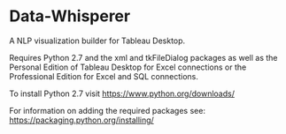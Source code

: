 # Data-Whisperer
A NLP visualization builder for Tableau Desktop.

Requires Python 2.7 and the xml and tkFileDialog packages as well as the Personal Edition of Tableau Desktop for Excel connections or the Professional Edition for Excel and SQL connections.

To install Python 2.7 visit https://www.python.org/downloads/

For information on adding the required packages see: https://packaging.python.org/installing/

